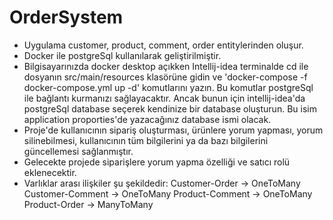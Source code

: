 # OrderSystem
- Uygulama customer, product, comment, order entitylerinden oluşur.
- Docker ile postgreSql kullanılarak geliştirilmiştir.
- Bilgisayarınızda docker desktop açıkken Intellij-idea terminalde cd ile dosyanın src/main/resources klasörüne gidin ve 'docker-compose -f docker-compose.yml up -d' komutlarını yazın. Bu komutlar postgreSql ile bağlantı kurmanızı sağlayacaktır. Ancak bunun için intellij-idea'da postgreSql database seçerek kendinize bir database oluşturun. Bu isim application proporties'de yazacağınız database ismi olacak.
- Proje'de kullanıcının sipariş oluşturması, ürünlere yorum yapması, yorum silinebilmesi, kullanıcının tüm bilgilerini ya da bazı bilgilerini güncellemesi sağlanmıştır.
- Gelecekte projede siparişlere yorum yapma özelliği ve satıcı rolü eklenecektir.
- Varlıklar arası ilişkiler şu şekildedir:
    Customer-Order -> OneToMany
    Customer-Comment -> OneToMany
    Product-Comment -> OneToMany
    Product-Order -> ManyToMany
  
